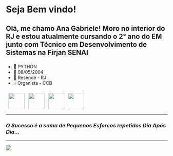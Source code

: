 
# Seja Bem vindo!


## Olá, me chamo Ana Gabriele! Moro no interior do RJ e estou atualmente cursando o 2° ano do EM junto com Técnico em Desenvolvimento de Sistemas na Firjan SENAI
###
- 🐍 PYTHON
- 💫 08/05/2004
- 📍 Resende - RJ
- 🎶 Organista - CCB
###

<p>
&nbsp; <a href="https://www.instagram.com/ana.gabriele.chaves/" target="_blank" rel="noopener noreferrer"><img src="https://img.icons8.com/plasticine/100/000000/instagram-new.png" width="50" /></a>  
&nbsp; <a href="https://www.twitter.com/in/anagabrielechaves/" target="_blank" rel="noopener noreferrer"><img src="https://img.icons8.com/plasticine/100/000000/twitter.png" width="50" /></a>
&nbsp; <a href="https://www.linkedin.com/in/anagabrielechaves/" target="_blank" rel="noopener noreferrer"><img src="https://img.icons8.com/plasticine/100/000000/linkedin.png" width="50" /></a>
&nbsp; <a href="https://www.gmail.com/anagabrielecnp/" target="_blank" rel="noopener noreferrer"><img src="https://img.icons8.com/plasticine/100/000000/gmail.png" width="50" /></a>

---
### *O Sucesso é a soma de Pequenos Esforços repetidos Dia Após Dia...*


---

![](https://komarev.com/ghpvc/?username=anagabrielecnp&color=blue&style=flat)

